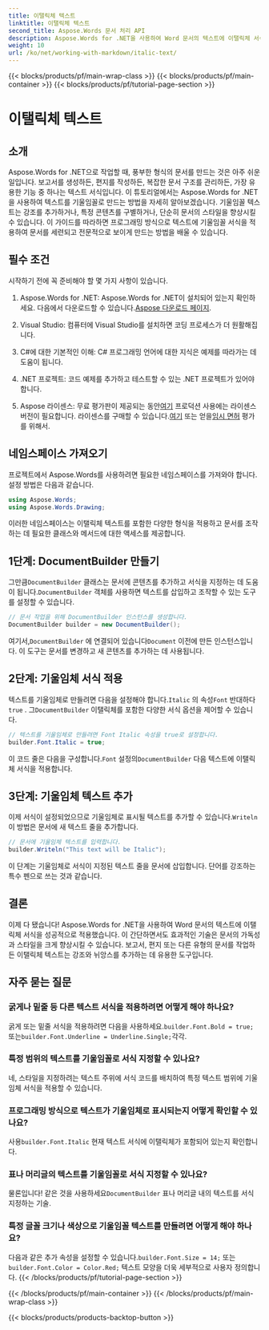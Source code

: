 ```yaml
---
title: 이탤릭체 텍스트
linktitle: 이탤릭체 텍스트
second_title: Aspose.Words 문서 처리 API
description: Aspose.Words for .NET을 사용하여 Word 문서의 텍스트에 이탤릭체 서식을 적용하는 방법을 알아보세요. 코드 예제가 포함된 단계별 가이드입니다.
weight: 10
url: /ko/net/working-with-markdown/italic-text/
---
```


{{< blocks/products/pf/main-wrap-class >}}
{{< blocks/products/pf/main-container >}}
{{< blocks/products/pf/tutorial-page-section >}}

# 이탤릭체 텍스트

## 소개

Aspose.Words for .NET으로 작업할 때, 풍부한 형식의 문서를 만드는 것은 아주 쉬운 일입니다. 보고서를 생성하든, 편지를 작성하든, 복잡한 문서 구조를 관리하든, 가장 유용한 기능 중 하나는 텍스트 서식입니다. 이 튜토리얼에서는 Aspose.Words for .NET을 사용하여 텍스트를 기울임꼴로 만드는 방법을 자세히 알아보겠습니다. 기울임꼴 텍스트는 강조를 추가하거나, 특정 콘텐츠를 구별하거나, 단순히 문서의 스타일을 향상시킬 수 있습니다. 이 가이드를 따라하면 프로그래밍 방식으로 텍스트에 기울임꼴 서식을 적용하여 문서를 세련되고 전문적으로 보이게 만드는 방법을 배울 수 있습니다.

## 필수 조건

시작하기 전에 꼭 준비해야 할 몇 가지 사항이 있습니다.

1.  Aspose.Words for .NET: Aspose.Words for .NET이 설치되어 있는지 확인하세요. 다음에서 다운로드할 수 있습니다.[Aspose 다운로드 페이지](https://releases.aspose.com/words/net/).

2. Visual Studio: 컴퓨터에 Visual Studio를 설치하면 코딩 프로세스가 더 원활해집니다. 

3. C#에 대한 기본적인 이해: C# 프로그래밍 언어에 대한 지식은 예제를 따라가는 데 도움이 됩니다.

4. .NET 프로젝트: 코드 예제를 추가하고 테스트할 수 있는 .NET 프로젝트가 있어야 합니다.

5.  Aspose 라이센스: 무료 평가판이 제공되는 동안[여기](https://releases.aspose.com/) 프로덕션 사용에는 라이센스 버전이 필요합니다. 라이센스를 구매할 수 있습니다.[여기](https://purchase.aspose.com/buy) 또는 얻을[임시 면허](https://purchase.aspose.com/temporary-license/) 평가를 위해서.

## 네임스페이스 가져오기

프로젝트에서 Aspose.Words를 사용하려면 필요한 네임스페이스를 가져와야 합니다. 설정 방법은 다음과 같습니다.

```csharp
using Aspose.Words;
using Aspose.Words.Drawing;
```

이러한 네임스페이스는 이탤릭체 텍스트를 포함한 다양한 형식을 적용하고 문서를 조작하는 데 필요한 클래스와 메서드에 대한 액세스를 제공합니다.

## 1단계: DocumentBuilder 만들기

 그만큼`DocumentBuilder` 클래스는 문서에 콘텐츠를 추가하고 서식을 지정하는 데 도움이 됩니다.`DocumentBuilder` 객체를 사용하면 텍스트를 삽입하고 조작할 수 있는 도구를 설정할 수 있습니다.

```csharp
// 문서 작업을 위해 DocumentBuilder 인스턴스를 생성합니다.
DocumentBuilder builder = new DocumentBuilder();
```

 여기서,`DocumentBuilder` 에 연결되어 있습니다`Document` 이전에 만든 인스턴스입니다. 이 도구는 문서를 변경하고 새 콘텐츠를 추가하는 데 사용됩니다.

## 2단계: 기울임체 서식 적용

 텍스트를 기울임체로 만들려면 다음을 설정해야 합니다.`Italic` 의 속성`Font` 반대하다`true` . 그`DocumentBuilder` 이탤릭체를 포함한 다양한 서식 옵션을 제어할 수 있습니다.

```csharp
// 텍스트를 기울임체로 만들려면 Font Italic 속성을 true로 설정합니다.
builder.Font.Italic = true;
```

이 코드 줄은 다음을 구성합니다.`Font` 설정의`DocumentBuilder` 다음 텍스트에 이탤릭체 서식을 적용합니다.

## 3단계: 기울임체 텍스트 추가

 이제 서식이 설정되었으므로 기울임체로 표시될 텍스트를 추가할 수 있습니다.`Writeln` 이 방법은 문서에 새 텍스트 줄을 추가합니다.

```csharp
// 문서에 기울임체 텍스트를 입력합니다.
builder.Writeln("This text will be Italic");
```

이 단계는 기울임체로 서식이 지정된 텍스트 줄을 문서에 삽입합니다. 단어를 강조하는 특수 펜으로 쓰는 것과 같습니다.

## 결론

이제 다 됐습니다! Aspose.Words for .NET을 사용하여 Word 문서의 텍스트에 이탤릭체 서식을 성공적으로 적용했습니다. 이 간단하면서도 효과적인 기술은 문서의 가독성과 스타일을 크게 향상시킬 수 있습니다. 보고서, 편지 또는 다른 유형의 문서를 작업하든 이탤릭체 텍스트는 강조와 뉘앙스를 추가하는 데 유용한 도구입니다.

## 자주 묻는 질문

### 굵게나 밑줄 등 다른 텍스트 서식을 적용하려면 어떻게 해야 하나요?
 굵게 또는 밑줄 서식을 적용하려면 다음을 사용하세요.`builder.Font.Bold = true;` 또는`builder.Font.Underline = Underline.Single;`각각.

### 특정 범위의 텍스트를 기울임꼴로 서식 지정할 수 있나요?
네, 스타일을 지정하려는 텍스트 주위에 서식 코드를 배치하여 특정 텍스트 범위에 기울임체 서식을 적용할 수 있습니다.

### 프로그래밍 방식으로 텍스트가 기울임체로 표시되는지 어떻게 확인할 수 있나요?
 사용`builder.Font.Italic` 현재 텍스트 서식에 이탤릭체가 포함되어 있는지 확인합니다.

### 표나 머리글의 텍스트를 기울임꼴로 서식 지정할 수 있나요?
 물론입니다! 같은 것을 사용하세요`DocumentBuilder` 표나 머리글 내의 텍스트를 서식 지정하는 기술.

### 특정 글꼴 크기나 색상으로 기울임꼴 텍스트를 만들려면 어떻게 해야 하나요?
 다음과 같은 추가 속성을 설정할 수 있습니다.`builder.Font.Size = 14;` 또는`builder.Font.Color = Color.Red;` 텍스트 모양을 더욱 세부적으로 사용자 정의합니다.
{{< /blocks/products/pf/tutorial-page-section >}}

{{< /blocks/products/pf/main-container >}}
{{< /blocks/products/pf/main-wrap-class >}}

{{< blocks/products/products-backtop-button >}}

